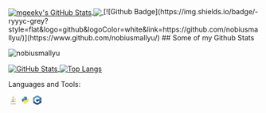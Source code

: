 <a href="https://github.com/nobiusmallyu">
  <img align="center" src="https://github-readme-stats.vercel.app/api?username=nobiusmallyu&show_icons=true&line_height=33&count_private=true&theme=vue-dark" alt="mgeeky's GitHub Stats" />
</a>

<a href="https://github.com/nobiusmallyu">
  <img align="center" src="https://github-readme-stats.vercel.app/api/top-langs/?username=nobiusmallyu&&hide=cmake&langs_count=5&line_height=35&theme=vue-dark&exclude_repo=cobalt-arsenal" />
</a>
[![Github Badge](https://img.shields.io/badge/-ryyyc-grey?style=flat&logo=github&logoColor=white&link=https://github.com/nobiusmallyu/)](https://www.github.com/nobiusmallyu/)
## Some of my Github Stats
<p align=left> <img src=https://komarev.com/ghpvc/?username=nobiusmallyu alt=nobiusmallyu /> </p>

<a href="https://github.com/nobiusmallyu">
  <img align="center" alt="GitHub Stats" src="https://github-readme-stats.vercel.app/api?username=nobiusmallyu&show_icons=true&include_all_commits=true" />
</a>
<a href="https://github.com/nobiusmallyu">
  <img align="center" alt="Top Langs" src="https://github-readme-stats.vercel.app/api/top-langs/?username=nobiusmallyu&layout=compact" />
</a>

Languages and Tools:

<code><img height="20" src="https://raw.githubusercontent.com/github/explore/80688e429a7d4ef2fca1e82350fe8e3517d3494d/topics/java/java.png" alt="java"></code>
<code><img height="20" src="https://raw.githubusercontent.com/github/explore/80688e429a7d4ef2fca1e82350fe8e3517d3494d/topics/python/python.png" alt="python"></code>
<code><img height="20" src="https://raw.githubusercontent.com/github/explore/80688e429a7d4ef2fca1e82350fe8e3517d3494d/topics/cpp/cpp.png" alt="cpp"></code>
<!--
**nobiusmallyu/nobiusmallyu** is a ✨ _special_ ✨ repository because its `README.md` (this file) appears on your GitHub profile.

Here are some ideas to get you started:

- 🔭 I’m currently working on ...
- 🌱 I’m currently learning ...
- 👯 I’m looking to collaborate on ...
- 🤔 I’m looking for help with ...
- 💬 Ask me about ...
- 📫 How to reach me: ...
- 😄 Pronouns: ...
- ⚡ Fun fact: ...
-->
